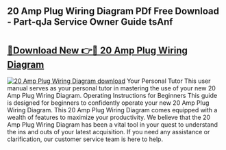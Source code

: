 ## 20 Amp Plug Wiring Diagram PDf Free Download - Part-qJa Service Owner Guide tsAnf

# <h2><a href="http://dfrttc.blite.top/?on=20+Amp+Plug+Wiring+Diagram">🔗Download New 👉🔴 20 Amp Plug Wiring Diagram</a></h2>

[![20 Amp Plug Wiring Diagram download](https://i.imgur.com/lujVjoI.png)](http://dfrttc.blite.top/?on=20+Amp+Plug+Wiring+Diagram)
Your Personal Tutor This user manual serves as your personal tutor in mastering the use of your new 20 Amp Plug Wiring Diagram. Operating Instructions for Beginners This guide is designed for beginners to confidently operate your new 20 Amp Plug Wiring Diagram. This 20 Amp Plug Wiring Diagram comes equipped with a wealth of features to maximize your productivity. We believe that the 20 Amp Plug Wiring Diagram has been a vital tool in your quest to understand the ins and outs of your latest acquisition. If you need any assistance or clarification, our customer service team is here to help.
